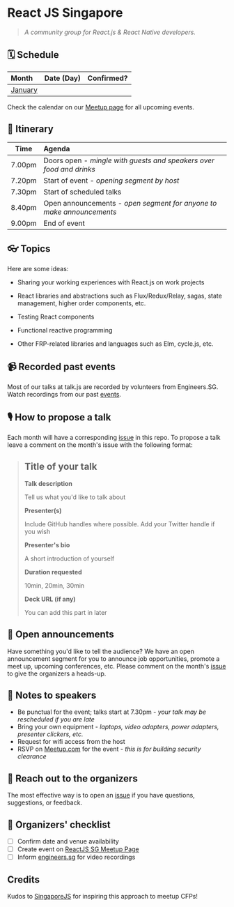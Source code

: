 # React JS Singapore

> _A community group for React.js & React Native developers._

## 🗓 Schedule

Month     | Date (Day)       | Confirmed?
:---------|:-----------------|:----
[January](https://github.com/ReactJSSG/meetups/issues/1) |                |

Check the calendar on our [Meetup page](https://www.meetup.com/React-Singapore/events) for all upcoming events.

## 📅 Itinerary

Time   | Agenda
------ | :-----
7.00pm | Doors open - _mingle with guests and speakers over food and drinks_
7.20pm | Start of event - _opening segment by host_
7.30pm | Start of scheduled talks
8.40pm | Open announcements - _open segment for anyone to make announcements_
9.00pm | End of event

## 👓 Topics

Here are some ideas:

- Sharing your working experiences with React.js on work projects

- React libraries and abstractions such as Flux/Redux/Relay, sagas, state management, higher order components, etc.

- Testing React components

- Functional reactive programming

- Other FRP-related libraries and languages such as Elm, cycle.js, etc.

## 📹 Recorded past events

Most of our talks at talk.js are recorded by volunteers from Engineers.SG. Watch recordings from our past [events](https://engineers.sg/organization/reactjs-singapore--147).

## 🎙 How to propose a talk

Each month will have a corresponding [issue](https://github.com/ReactJSSG/meetups/issues) in this repo. To propose a talk leave a comment on the month's issue with the following format:

> ## Title of your talk
>
> **Talk description**
>
> Tell us what you'd like to talk about
>
> **Presenter(s)**
>
> Include GitHub handles where possible. Add your Twitter handle if you wish
>
> **Presenter's bio**
>
> A short introduction of yourself
>
> **Duration requested**
>
> 10min, 20min, 30min
>
> **Deck URL (if any)**
>
> You can add this part in later

## 📢 Open announcements

Have something you'd like to tell the audience? We have an open announcement segment for you to announce job opportunities, promote a meet up, upcoming conferences, etc. Please comment on the month's [issue](https://github.com/ReactJSSG/meetups/issues) to give the organizers a heads-up.

## 📝 Notes to speakers

- Be punctual for the event; talks start at 7.30pm - _your talk may be rescheduled if you are late_
- Bring your own equipment - _laptops, video adapters, power adapters, presenter clickers, etc._
- Request for wifi access from the host
- RSVP on [Meetup.com](https://www.meetup.com/React-Singapore/) for the event - _this is for building security clearance_

## 💬 Reach out to the organizers

The most effective way is to open an [issue](https://github.com/ReactJSSG/meetups/issues/new) if you have questions, suggestions, or feedback.

## 📝 Organizers' checklist

- [ ]  Confirm date and venue availability 
- [ ]  Create event on [ReactJS SG Meetup Page](https://www.meetup.com/React-Singapore)
- [ ]  Inform [engineers.sg](https://engineers.sg/bookings) for video recordings

## Credits

Kudos to [SingaporeJS](https://github.com/SingaporeJS) for inspiring this approach to meetup CFPs!
